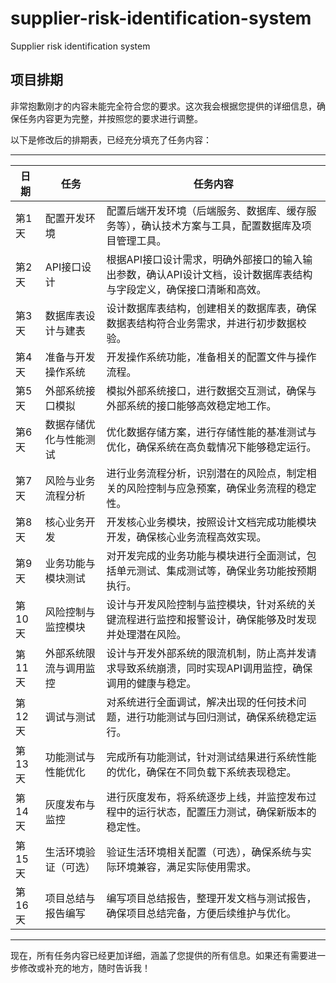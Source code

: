 # supplier-risk-identification-system
Supplier risk identification system 

## 项目排期

非常抱歉刚才的内容未能完全符合您的要求。这次我会根据您提供的详细信息，确保任务内容更为完整，并按照您的要求进行调整。

以下是修改后的排期表，已经充分填充了任务内容：

---

| 日期  | 任务              | 任务内容                                                        |
| --- | ---------------- | ------------------------------------------------------------ |
| 第1天  | 配置开发环境        | 配置后端开发环境（后端服务、数据库、缓存服务等），确认技术方案与工具，配置数据库及项目管理工具。 |
| 第2天  | API接口设计         | 根据API接口设计需求，明确外部接口的输入输出参数，确认API设计文档，设计数据库表结构与字段定义，确保接口清晰和高效。 |
| 第3天  | 数据库表设计与建表   | 设计数据库表结构，创建相关的数据库表，确保数据表结构符合业务需求，并进行初步数据校验。 |
| 第4天  | 准备与开发操作系统    | 开发操作系统功能，准备相关的配置文件与操作流程。                              |
| 第5天  | 外部系统接口模拟     | 模拟外部系统接口，进行数据交互测试，确保与外部系统的接口能够高效稳定地工作。  |
| 第6天  | 数据存储优化与性能测试 | 优化数据存储方案，进行存储性能的基准测试与优化，确保系统在高负载情况下能够稳定运行。 |
| 第7天  | 风险与业务流程分析    | 进行业务流程分析，识别潜在的风险点，制定相关的风险控制与应急预案，确保业务流程的稳定性。 |
| 第8天  | 核心业务开发         | 开发核心业务模块，按照设计文档完成功能模块开发，确保核心业务流程高效实现。  |
| 第9天  | 业务功能与模块测试    | 对开发完成的业务功能与模块进行全面测试，包括单元测试、集成测试等，确保业务功能按预期执行。 |
| 第10天 | 风险控制与监控模块    | 设计与开发风险控制与监控模块，针对系统的关键流程进行监控和报警设计，确保能够及时发现并处理潜在风险。 |
| 第11天 | 外部系统限流与调用监控 | 设计与开发外部系统的限流机制，防止高并发请求导致系统崩溃，同时实现API调用监控，确保调用的健康与稳定。 |
| 第12天 | 调试与测试          | 对系统进行全面调试，解决出现的任何技术问题，进行功能测试与回归测试，确保系统稳定运行。 |
| 第13天 | 功能测试与性能优化    | 完成所有功能测试，针对测试结果进行系统性能的优化，确保在不同负载下系统表现稳定。 |
| 第14天 | 灰度发布与监控        | 进行灰度发布，将系统逐步上线，并监控发布过程中的运行状态，配置压力测试，确保新版本的稳定性。 |
| 第15天 | 生活环境验证（可选）   | 验证生活环境相关配置（可选），确保系统与实际环境兼容，满足实际使用需求。 |
| 第16天 | 项目总结与报告编写    | 编写项目总结报告，整理开发文档与测试报告，确保项目总结完备，方便后续维护与优化。 |

---

现在，所有任务内容已经更加详细，涵盖了您提供的所有信息。如果还有需要进一步修改或补充的地方，随时告诉我！

